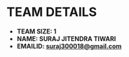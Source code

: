 # TEAM DETAILS
* **TEAM SIZE: 1**
* **NAME: SURAJ JITENDRA TIWARI**
* **EMAILID: suraj300018@gmail.com**

